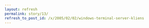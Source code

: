 ```yaml
---
layout: refresh
permalink: story/13/
refresh_to_post_id: /x/2005/02/02/windows-terminal-server-kliens
---
```

